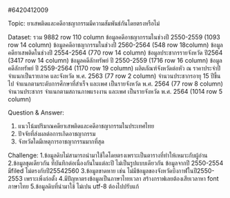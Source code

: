 #6420412009

Topic: ยาเสพติดและคดีอาชญากรรมมีความสัมพันธ์กันโดยตรงหรือไม่ 

Dataset: รวม 9882 row 110 column
ข้อมูลคดีอาชญากรรมในช่วงปี 2550-2559 (1093 row 14 column)
ข้อมูลคดีอาชญากรรมในช่วงปี 2560-2564 (548 row 18column)
ข้อมูลคดียาเสพติดในช่วงปี 2554-2564  (770 row 14 column)
ข้อมูลประชากรรายจังหวัด ปี2564 (3417 row 14 column)
ข้อมูลคดีลักทรัพย์ ปี 2550-2559  (1716 row 16 column)
ข้อมูลคดีลักทรัพย์ ปี 2559-2564  (1170 row 19 column)
ผลิตภัณฑ์จังหวัดต่อหัว ณ ราคาประจำปี จำแนกเป็นรายภาค และจังหวัด พ.ศ. 2563 (77 row 2 column)
จำนวนประชากรอายุ 15 ปีขึ้นไป จำแนกตามระดับการศึกษาที่สำเร็จ และเพศ เป็นรายจังหวัด พ.ศ. 2564 (77 row 8 column)
จำนวนประชากร จำแนกตามสถานภาพแรงงาน และเพศ เป็นรายจังหวัด พ.ศ. 2564 (1014 row 5 column)

Question & Answer: 
1. แนวโน้มปริมาณคดียาเสพติดและคดีอาชญากรรมในประเทศไทย
2. ปัจจัยที่ส่งผลต่อการเกิดอาชญากรรม
3. จังหวัดใดมีเหตุการอาชญากรรมมากที่สุด

Challenge: 
1.ข้อมูลดิบไม่สามารถนำมาใช้ใดโดยตรงเพราะเป็นตารางที่ทำให้เหมาะกับผู้อ่าน
2.ข้อมูลชุดเดียวกัน ที่บันทึกต่อเนื่องกันในแต่ละปี ไม่เป็นรูปแบบเดียวกัน ข้อมูลจากปี 2550-2554 มีfiled ไม่ตรงกับปี25542560
3.ข้อมูลขาดหาย เช่น ไม่มีข้อมูลของจังหวัดบึงกาฬในปี2550-2553 เพราะเพิ่งก่อตั้ง
4.มีปัญหาตรงข้อมูลเป็นภาษาไทยเวลา สร้างกราฟเลยต้องเสียเวลาหา font ภาษาไทย
5.ข้อมูลดิบที่นำมาใช้ ไม่เปน utf-8 ต้องไปปรับแก้
